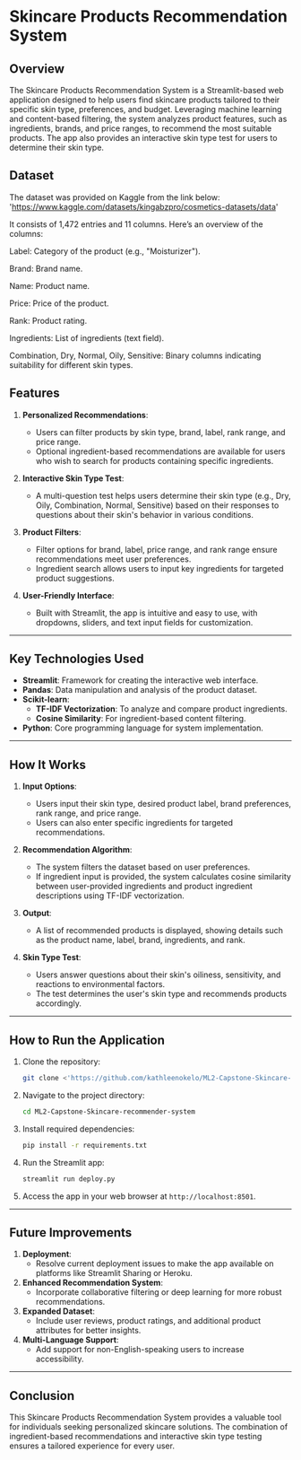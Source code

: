 # **Skincare Products Recommendation System**

## **Overview**
The Skincare Products Recommendation System is a Streamlit-based web application designed to help users find skincare products tailored to their specific skin type, preferences, and budget. Leveraging machine learning and content-based filtering, the system analyzes product features, such as ingredients, brands, and price ranges, to recommend the most suitable products. The app also provides an interactive skin type test for users to determine their skin type.

## **Dataset**
The dataset was provided on Kaggle from the link below:
'https://www.kaggle.com/datasets/kingabzpro/cosmetics-datasets/data'

It consists of 1,472 entries and 11 columns. Here’s an overview of the columns:

Label: Category of the product (e.g., "Moisturizer").

Brand: Brand name.

Name: Product name.

Price: Price of the product.

Rank: Product rating.

Ingredients: List of ingredients (text field).

Combination, Dry, Normal, Oily, Sensitive: Binary columns indicating suitability for different skin types.

## **Features**
1. **Personalized Recommendations**:
   - Users can filter products by skin type, brand, label, rank range, and price range.
   - Optional ingredient-based recommendations are available for users who wish to search for products containing specific ingredients.

2. **Interactive Skin Type Test**:
   - A multi-question test helps users determine their skin type (e.g., Dry, Oily, Combination, Normal, Sensitive) based on their responses to questions about their skin's behavior in various conditions.

3. **Product Filters**:
   - Filter options for brand, label, price range, and rank range ensure recommendations meet user preferences.
   - Ingredient search allows users to input key ingredients for targeted product suggestions.

4. **User-Friendly Interface**:
   - Built with Streamlit, the app is intuitive and easy to use, with dropdowns, sliders, and text input fields for customization.

---

## **Key Technologies Used**
- **Streamlit**: Framework for creating the interactive web interface.
- **Pandas**: Data manipulation and analysis of the product dataset.
- **Scikit-learn**:
  - **TF-IDF Vectorization**: To analyze and compare product ingredients.
  - **Cosine Similarity**: For ingredient-based content filtering.
- **Python**: Core programming language for system implementation.

---

## **How It Works**
1. **Input Options**:
   - Users input their skin type, desired product label, brand preferences, rank range, and price range.
   - Users can also enter specific ingredients for targeted recommendations.

2. **Recommendation Algorithm**:
   - The system filters the dataset based on user preferences.
   - If ingredient input is provided, the system calculates cosine similarity between user-provided ingredients and product ingredient descriptions using TF-IDF vectorization.

3. **Output**:
   - A list of recommended products is displayed, showing details such as the product name, label, brand, ingredients, and rank.

4. **Skin Type Test**:
   - Users answer questions about their skin's oiliness, sensitivity, and reactions to environmental factors.
   - The test determines the user's skin type and recommends products accordingly.

---

## **How to Run the Application**
1. Clone the repository:
   ```bash
   git clone <'https://github.com/kathleenokelo/ML2-Capstone-Skincare-recommender-system'>
   ```
2. Navigate to the project directory:
   ```bash
   cd ML2-Capstone-Skincare-recommender-system

   ```
3. Install required dependencies:
   ```bash
   pip install -r requirements.txt
   ```
4. Run the Streamlit app:
   ```bash
   streamlit run deploy.py
   ```
5. Access the app in your web browser at `http://localhost:8501`.

---




## **Future Improvements**
1. **Deployment**:
   - Resolve current deployment issues to make the app available on platforms like Streamlit Sharing or Heroku.
2. **Enhanced Recommendation System**:
   - Incorporate collaborative filtering or deep learning for more robust recommendations.
3. **Expanded Dataset**:
   - Include user reviews, product ratings, and additional product attributes for better insights.
4. **Multi-Language Support**:
   - Add support for non-English-speaking users to increase accessibility.

---

## **Conclusion**
This Skincare Products Recommendation System provides a valuable tool for individuals seeking personalized skincare solutions. The combination of ingredient-based recommendations and interactive skin type testing ensures a tailored experience for every user.


